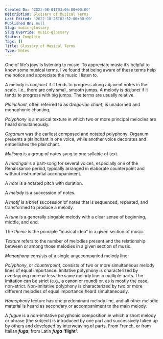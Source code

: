 ```yaml
---
Created On: '2022-08-01T03:06:00+00:00'
Description: Glossary of Musical Terms
Last Edited: '2022-10-25T02:52:00+00:00'
Published On: null
Slug: music-glossary
Slug Override: music-glossary
Status: Complete
Tags: []
Title: Glossary of Musical Terms
Type: Notes
---
```

<p>One of life’s joys is listening to music. To appreciate music it’s helpful to know some musical terms. I’ve found that being aware of these terms help me notice and appreciate the music I listen to.</p>
<p>A melody is <em>conjunct</em> if it tends to progress along adjacent notes in the scale. I.e., there are only small, smooth jumps. A melody is <em>disjunct</em> if it tends to progress with big jumps. The terms are usually relative.</p>
<p><em>Plainchant</em>, often referred to as <em>Gregorian chant</em>, is unadorned and monophonic chanting.</p>
<p><em>Polyphony</em> is a musical texture in which two or more principal melodies are heard simultaneously.</p>
<p><em>Organum</em> was the earliest composed and notated polyphony. Organum<br />
presents a plainchant in one voice, while another voice decorates and<br />
embellishes the plainchant.</p>
<p><em>Melisma</em> is a group of notes sung to one syllable of text.</p>
<p>A <em>madrigal</em> is a part-song for several voices, especially one of the Renaissance period, typically arranged in elaborate counterpoint and without instrumental accompaniment.</p>
<p>A <em>note</em> is a notated pitch with duration.</p>
<p>A <em>melody</em> is a succession of notes.</p>
<p>A <em>motif</em> is a brief succession of notes that is sequenced, repeated, and transformed to produce a melody.</p>
<p>A <em>tune</em> is a generally singable melody with a clear sense of beginning, middle, and end.</p>
<p>The <em>theme</em> is the principle “musical idea” in a given section of music.</p>
<p><em>Texture</em> refers to the number of melodies present and the relationship between or among those melodies in a given section of music.</p>
<p><em>Monophony</em> consists of a single unaccompanied melody line.</p>
<p><em>Polyphony</em>, or <em>counterpoint</em>, consists of two or more simultaneous melody lines of equal importance. Imitative polyphony is characterized by overlapping more or less the same melody line in multiple parts. The imitation can be strict (e.g., a canon or round) or, as is mostly the case, non-strict. Non-imitative polyphony is characterized by two or more different melodies of equal importance heard simultaneously.</p>
<p><em>Homophony</em> texture has one predominant melody line, and all other melodic material is heard as secondary or accompaniment to the main melody.</p>
<p>A <em>fugue</em> is a non-imitative polyphonic composition in which a short melody or phrase (the subject) is introduced by one part and successively taken up by others and developed by interweaving of parts. From French, or from Italian <em><strong>fuga</strong></em>, from Latin <em><strong>fuga</strong></em> <strong>‘flight’.</strong></p>
